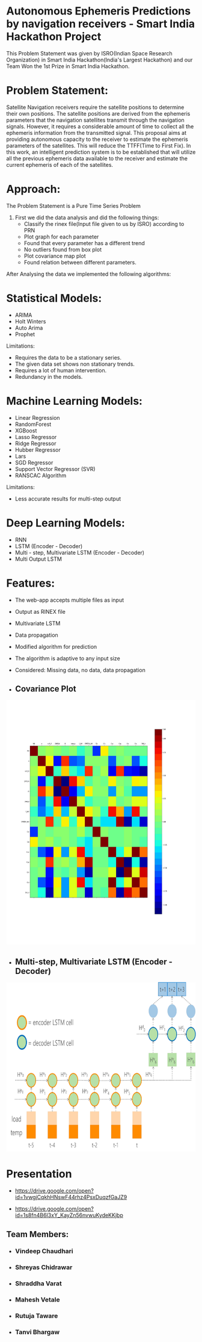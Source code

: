 # Autonomous Ephemeris Predictions by navigation receivers - Smart India Hackathon Project

This Problem Statement was given by ISRO(Indian Space Research Organization) in Smart India Hackathon(India's Largest Hackathon) and our Team Won the 1st Prize in Smart India Hackathon.

# Problem Statement:

Satellite Navigation receivers require the satellite positions to determine their own positions. 
The satellite positions are derived from the ephemeris parameters that the navigation satellites transmit through the navigation signals. However, it requires a considerable amount of time to collect all the ephemeris information from the transmitted signal. This proposal aims at providing autonomous capacity to the receiver to estimate the ephemeris parameters of the satellites. 
This will reduce the TTFF(Time to First Fix). 
In this work, an intelligent prediction system is to be established that will utilize all the previous ephemeris data available to the receiver and estimate the current ephemeris of each of the satellites.

# Approach:

The Problem Statement is a Pure Time Series Problem
1) First we did the data analysis and did the following things:
   * Classify the rinex file(Input file given to us by ISRO) according to PRN
   * Plot graph for each parameter
   * Found that every parameter has a different trend
   * No outliers found from box plot
   * Plot covariance map plot
   * Found relation between different parameters.  

After Analysing the data we implemented the following algorithms: 

# Statistical Models:
* ARIMA
* Holt Winters
* Auto Arima
* Prophet

Limitations:
* Requires the data to be a stationary series.
* The given data set shows non stationary trends.
* Requires a lot of human intervention. 
* Redundancy in the models.

# Machine Learning Models:
* Linear Regression
* RandomForest
* XGBoost
* Lasso Regressor
* Ridge Regressor
* Hubber Regressor
* Lars
* SGD Regressor
* Support Vector Regressor (SVR)
* RANSCAC Algorithm

Limitations:
* Less accurate results for multi-step output

# Deep Learning Models:
* RNN
* LSTM (Encoder - Decoder)
* Multi - step, Multivariate LSTM (Encoder - Decoder)
* Multi Output LSTM

# Features:

  * The web-app accepts multiple files as input
  * Output as RINEX file
  * Multivariate LSTM
  * Data propagation
  * Modified algorithm for prediction
  * The algorithm is adaptive to any input size
  * Considered: Missing data, no data, data propagation
  
  * ## Covariance Plot
  
  <img src="docs/Covariance.png" height = "650" width="650">
  
  * ## Multi-step, Multivariate LSTM (Encoder - Decoder)
  
  <img src="docs/LSTM.png" height = "450" width="850">
  
  # Presentation
  
 * https://drive.google.com/open?id=1vwgjCqkhHNswF44rhz4PsxDuqzfGaJZ9
 
 * https://drive.google.com/open?id=1s8fn4B6I3xY_KayZn56nvwuKydeKKjbp
 
 ## Team Members:
   * ### Vindeep Chaudhari
   * ### Shreyas Chidrawar
   * ### Shraddha Varat
   * ### Mahesh Vetale
   * ### Rutuja Taware
   * ### Tanvi Bhargaw
 
 
